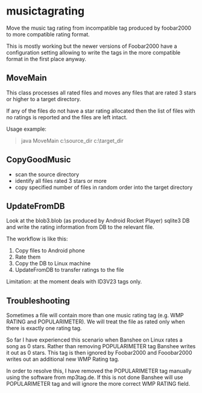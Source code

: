 musictagrating
==============

Move the music tag rating from incompatible tag produced by foobar2000 to more compatible rating format.

This is mostly working but the newer versions of Foobar2000 have a configuration setting allowing to write the
tags in the more compatible format in the first place anyway.

MoveMain
--------

This class processes all rated files and moves any files that are rated 3 stars or higher to a target directory.

If any of the files do not have a star rating allocated then the list of files with no ratings is reported and the files are left intact.

Usage example:
> java MoveMain c:\source_dir c:\target_dir

CopyGoodMusic
-------------

* scan the source directory
* identify all files rated 3 stars or more
* copy specified number of files in random order into the target directory      

UpdateFromDB
------------

Look at the blob3.blob (as produced by Android Rocket Player) 
sqlite3 DB and write the rating information from DB to the relevant file.

The workflow is like this:
 1. Copy files to Android phone
 1. Rate them
 1. Copy the DB to Linux machine
 1. UpdateFromDB to transfer ratings to the file

Limitation: at the moment deals with ID3V23 tags only.


Troubleshooting
---------------

Sometimes a file will contain more than one music rating tag (e.g. WMP RATING and POPULARIMETER).
We will treat the file as rated only when there is exactly one rating tag.

So far I have experienced this scenario when Banshee on Linux rates a song as 0 stars. 
Rather than removing POPULARIMETER tag Banshee writes it out as 0 stars. This tag is 
then ignored by Foobar2000 and Fooobar2000 writes out an additional new WMP Rating tag.

In order to resolve this, I have removed the POPULARIMETER tag manually using the software from mp3tag.de. 
If this is not done Banshee will use POPULARIMETER tag and will ignore the more correct WMP RATING field.